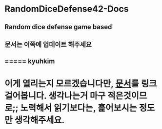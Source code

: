 # RandomDiceDefense42-Docs
## Random dice defense game based
## 문서는 이쪽에 업데이트 해주세요

=====
kyuhkim
-----
이게 열리는지 모르겠습니다만,
[문서](https://docs.google.com/presentation/d/1f_T_el1lV3wpTORzhPVEyst0mvt3H9mU5SJiSgUSKIs/edit?usp=sharing)를 링크 걸어봅니다.
생각나는거 마구 적은것이므로;; 노력해서 읽기보다는, 흝어보시는 정도만 생각해주세요.
=====
